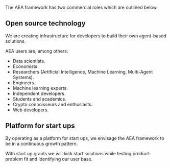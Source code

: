 The AEA framework has two commercial roles which are outlined below.


## Open source technology

We are creating infrastructure for developers to build their own agent-based solutions. 

AEA users are, among others:

* Data scientists.
* Economists.
* Researchers (Artificial Intelligence, Machine Learning, Multi-Agent Systems).
* Engineers.
* Machine learning experts.
* Independent developers.
* Students and academics.
* Crypto connoisseurs and enthusiasts.
* Web developers.


## Platform for start ups

By operating as a platform for start ups, we envisage the AEA framework to be in a continuous growth pattern.

With start up grants we will kick start solutions while testing product-problem fit and identifying our user base.



<br />

